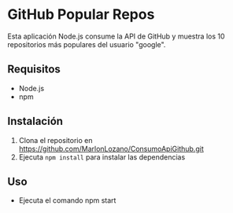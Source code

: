 # GitHub Popular Repos

Esta aplicación Node.js consume la API de GitHub y muestra los 10 repositorios más populares del usuario "google".

## Requisitos

- Node.js
- npm

## Instalación

1. Clona el repositorio en https://github.com/MarlonLozano/ConsumoApiGithub.git
2. Ejecuta `npm install` para instalar las dependencias

## Uso

- Ejecuta el comando npm start
